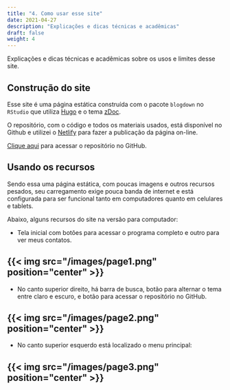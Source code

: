 ```yaml
---
title: "4. Como usar esse site"
date: 2021-04-27
description: "Explicações e dicas técnicas e acadêmicas"
draft: false
weight: 4
---
```


Explicações e dicas técnicas e acadêmicas sobre os usos e limites desse site.

## Construção do site

Esse site é uma página estática construída com o pacote `blogdown` no `RStudio` que utiliza [Hugo](https://gohugo.io/)  e o tema [zDoc](https://github.com/zzossig/hugo-theme-zzo).

O repositório, com o código e todos os materiais usados, está disponível no Github e utilizei o [Netlify](https://www.netlify.com/) para fazer a publicação da página on-line.

[Clique aqui](https://github.com/ericbrasiln/cclhm0057) para acessar o repositório no GitHub.

## Usando os recursos

Sendo essa uma página estática, com poucas imagens e outros recursos pesados, seu carregamento exige pouca banda de internet e está configurada para ser funcional tanto em computadores quanto em celulares e tablets.

Abaixo, alguns recursos do site na versão para computador:

- Tela inicial com botões para acessar o programa completo e outro para ver meus contatos.

{{< img src="/images/page1.png" position="center" >}}
---

- No canto superior direito, há barra de busca, botão para alternar o tema entre claro e escuro, e botão para acessar o repositório no GitHub.

{{< img src="/images/page2.png" position="center" >}}
---

- No canto superior esquerdo está localizado o menu principal:

{{< img src="/images/page3.png" position="center" >}}
---
